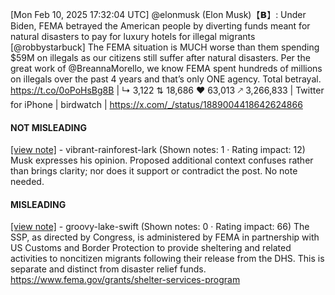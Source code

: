 [Mon Feb 10, 2025 17:32:04 UTC] @elonmusk (Elon Musk)【𝗕】: Under Biden, FEMA betrayed the American people by diverting funds meant for natural disasters to pay for luxury hotels for illegal migrants [@robbystarbuck] The FEMA situation is MUCH worse than them spending $59M on illegals as our citizens still suffer after natural disasters. Per the great work of @BreannaMorello, we know FEMA spent hundreds of millions on illegals over the past 4 years and that’s only ONE agency. Total betrayal. https://t.co/0oPoHsBg8B | ↳ 3,122 ⇅ 18,686 ♥ 63,013 🡕 3,266,833 | Twitter for iPhone | birdwatch | https://x.com/_/status/1889004418642624866

#### NOT MISLEADING

[[view note]](https://x.com/i/birdwatch/n/1889024400093069760) - vibrant-rainforest-lark (Shown notes: 1 · Rating impact: 12)
Musk expresses his opinion. Proposed additional context confuses rather than brings clarity; nor does it support or contradict the post. No note needed.

#### MISLEADING

[[view note]](https://x.com/i/birdwatch/n/1889009827571187730) - groovy-lake-swift (Shown notes: 0 · Rating impact: 66)
The SSP, as directed by Congress, is administered by FEMA in partnership with US Customs and Border Protection to provide sheltering and related activities to noncitizen migrants following their release from the DHS. This is separate and distinct from disaster relief funds. https://www.fema.gov/grants/shelter-services-program
